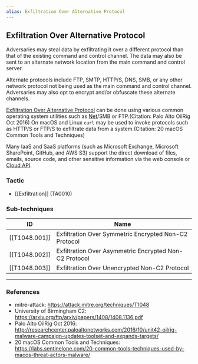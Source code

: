 ```yaml
---
alias: Exfiltration Over Alternative Protocol
---
```


## Exfiltration Over Alternative Protocol

Adversaries may steal data by exfiltrating it over a different protocol than that of the existing command and control channel. The data may also be sent to an alternate network location from the main command and control server.  

Alternate protocols include FTP, SMTP, HTTP/S, DNS, SMB, or any other network protocol not being used as the main command and control channel. Adversaries may also opt to encrypt and/or obfuscate these alternate channels. 

[Exfiltration Over Alternative Protocol](https://attack.mitre.org/techniques/T1048) can be done using various common operating system utilities such as [Net](https://attack.mitre.org/software/S0039)/SMB or FTP.(Citation: Palo Alto OilRig Oct 2016) On macOS and Linux <code>curl</code> may be used to invoke protocols such as HTTP/S or FTP/S to exfiltrate data from a system.(Citation: 20 macOS Common Tools and Techniques)

Many IaaS and SaaS platforms (such as Microsoft Exchange, Microsoft SharePoint, GitHub, and AWS S3) support the direct download of files, emails, source code, and other sensitive information via the web console or [Cloud API](https://attack.mitre.org/techniques/T1059/009).


### Tactic

- [[Exfiltration]] (TA0010)

### Sub-techniques

| ID | Name |
| --- | --- |
| [[T1048.001]] | Exfiltration Over Symmetric Encrypted Non-C2 Protocol |
| [[T1048.002]] | Exfiltration Over Asymmetric Encrypted Non-C2 Protocol |
| [[T1048.003]] | Exfiltration Over Unencrypted Non-C2 Protocol |


---
### References

- mitre-attack: https://attack.mitre.org/techniques/T1048
- University of Birmingham C2: https://arxiv.org/ftp/arxiv/papers/1408/1408.1136.pdf
- Palo Alto OilRig Oct 2016: http://researchcenter.paloaltonetworks.com/2016/10/unit42-oilrig-malware-campaign-updates-toolset-and-expands-targets/
- 20 macOS Common Tools and Techniques: https://labs.sentinelone.com/20-common-tools-techniques-used-by-macos-threat-actors-malware/
